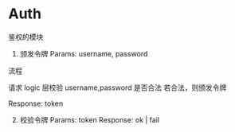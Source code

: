 # Auth

鉴权的模块

1. 颁发令牌
Params: username, password

流程

请求 logic 层校验 username,password 是否合法
若合法，则颁发令牌

Response: token

2. 校验令牌
Params: token
Response: ok | fail

